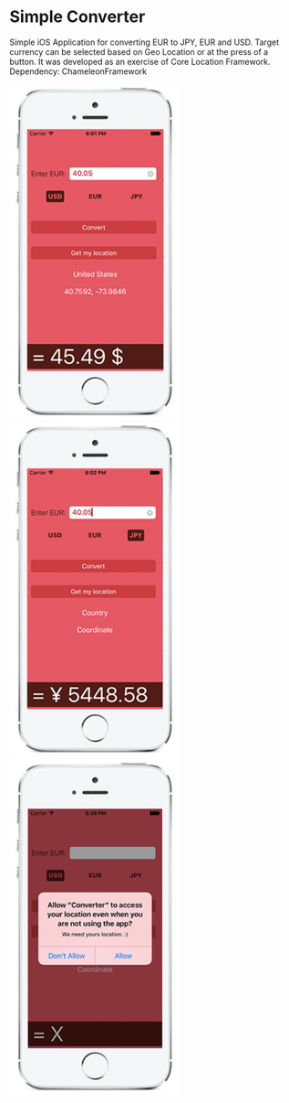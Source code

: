 # Simple Converter

Simple iOS Application for converting EUR to JPY, EUR and USD. Target currency can be selected based on Geo Location or at the press of a button. It was developed as an exercise of Core Location Framework. 
<br />
Dependency: ChameleonFramework
<br />

<img src="img/img1.PNG" width="300" />
<img src="img/img3.PNG" width="300" />
<img src="img/img2.PNG" width="300" />